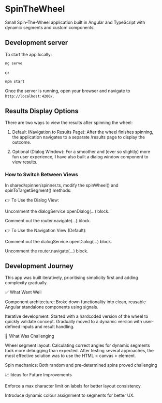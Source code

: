 # SpinTheWheel

Small Spin-The-Wheel application built in Angular and TypeScript with dynamic segments and custom components.

## Development server

To start the app locally:

```bash
ng serve
```

or

```bash
npm start
```

Once the server is running, open your browser and navigate to `http://localhost:4200/`.

## Results Display Options

There are two ways to view the results after spinning the wheel:

1. Default (Navigation to Results Page):
   After the wheel finishes spinning, the application navigates to a separate /results page to display the outcome.

2. Optional (Dialog Window):
   For a smoother and (ever so slightly) more fun user experience, I have also built a dialog window component to view results.

### How to Switch Between Views

In shared/spinner/spinner.ts, modify the spinWheel() and spinToTargetSegment() methods:

👉 To Use the Dialog View:

Uncomment the dialogService.openDialog(...) block.

Comment out the router.navigate(...) block.

👉 To Use the Navigation View (Default):

Comment out the dialogService.openDialog(...) block.

Uncomment the router.navigate(...) block.

## Development Journey

This app was built iteratively, prioritising simplicity first and adding complexity gradually.

✅ What Went Well

Component architecture: Broke down functionality into clean, reusable Angular standalone components using signals.

Iterative development: Started with a hardcoded version of the wheel to quickly validate concept. Gradually moved to a dynamic version with user-defined inputs and result handling.

🧩 What Was Challenging

Wheel segment layout: Calculating correct angles for dynamic segments took more debugging than expected. After testing several approaches, the most effective solution was to use the HTML < canvas > element.

Spin mechanics: Both random and pre-determined spins proved challenging

📈 Ideas for Future Improvements

Enforce a max character limit on labels for better layout consistency.

Introduce dynamic colour assignment to segments for better UX.
